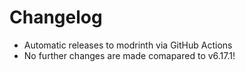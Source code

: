 # Changelog
- Automatic releases to modrinth via GitHub Actions
- No further changes are made comapared to v6.17.1!
